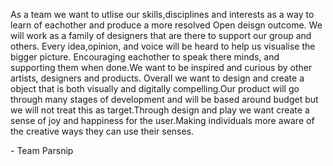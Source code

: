 <p>As a team we want to utlise our skills,disciplines and interests as a way to learn of eachother and produce a more resolved Open deisgn outcome. We will work as a family of designers that are there to support our group and others. Every idea,opinion, and voice will be heard to help us visualise the bigger picture. Encouraging eachother to speak there minds, and supporting them when done.We want to be inspired and curious by other artists, designers and products. Overall we want to design and create a object that is both visually and digitally compelling.Our product will go through many stages of development and will be based around budget but we will not treat this as target.Through design and play we want create a sense of joy and happiness for the user.Making individuals more aware of the creative ways they can use their senses.</p>
</p> - Team Parsnip </p>
